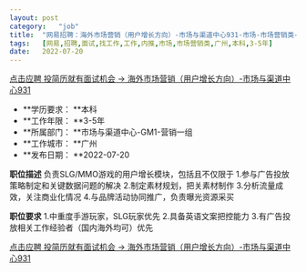 ```yaml
---
layout:	post
category:	"job"
title:	"网易招聘：海外市场营销（用户增长方向）-市场与渠道中心931-市场-市场营销类-广州本科3-5年"
tags:	[网易,招聘,面试,找工作,工作,内推,市场,市场营销类,广州,本科,3-5年]
date:	2022-07-20
---
```


[点击应聘 投简历就有面试机会 -> 海外市场营销（用户增长方向）-市场与渠道中心931](http://mobile.bole.netease.com/bole/boleDetail?id=40529&employeeId=346f03c3cda5f04c&key=all)



- **学历要求： **本科
- **工作年限： **3-5年
- **所属部门： **市场与渠道中心-GM1-营销一组
- **工作城市： **广州
- **发布日期： **2022-07-20



**职位描述**
负责SLG/MMO游戏的用户增长模块，包括且不仅限于
1.参与广告投放策略制定和关键数据问题的解决
2.制定素材规划，把关素材制作
3.分析流量成效，关注商业化情况
4.与品牌活动协同推广，负责曝光资源采买



**职位要求**
1.中重度手游玩家，SLG玩家优先
2.具备英语文案把控能力
3.有广告投放相关工作经验者（国内海外均可）优先



[点击应聘 投简历就有面试机会 -> 海外市场营销（用户增长方向）-市场与渠道中心931](http://mobile.bole.netease.com/bole/boleDetail?id=40529&employeeId=346f03c3cda5f04c&key=all)